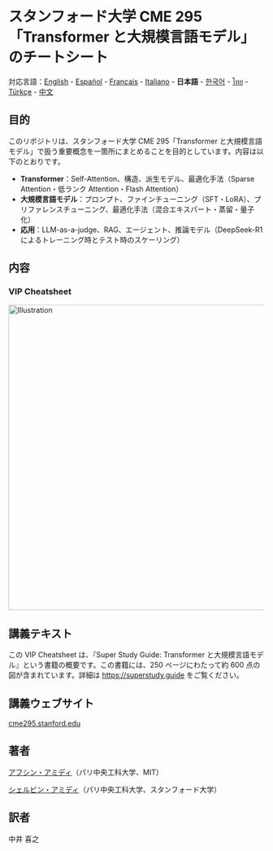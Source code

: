 # スタンフォード大学 CME 295「Transformer と大規模言語モデル」のチートシート
対応言語：[English](https://github.com/afshinea/stanford-cme-295-transformers-large-language-models/tree/main/en) - [Español](https://github.com/afshinea/stanford-cme-295-transformers-large-language-models/tree/main/es) - [Français](https://github.com/afshinea/stanford-cme-295-transformers-large-language-models/tree/main/fr) - [Italiano](https://github.com/afshinea/stanford-cme-295-transformers-large-language-models/tree/main/it) - **日本語** - [한국어](https://github.com/afshinea/stanford-cme-295-transformers-large-language-models/tree/main/ko) - [ไทย](https://github.com/afshinea/stanford-cme-295-transformers-large-language-models/tree/main/th) - [Türkçe](https://github.com/afshinea/stanford-cme-295-transformers-large-language-models/tree/main/tr) - [中文](https://github.com/afshinea/stanford-cme-295-transformers-large-language-models/tree/main/zh)

## 目的
このリポジトリは、スタンフォード大学 CME 295「Transformer と大規模言語モデル」で扱う重要概念を一箇所にまとめることを目的としています。内容は以下のとおりです。
- **Transformer**：Self-Attention、構造、派生モデル、最適化手法（Sparse Attention・低ランク Attention・Flash Attention）
- **大規模言語モデル**：プロンプト、ファインチューニング（SFT・LoRA）、プリファレンスチューニング、最適化手法（混合エキスパート・蒸留・量子化）
- **応用**：LLM-as-a-judge、RAG、エージェント、推論モデル（DeepSeek-R1 によるトレーニング時とテスト時のスケーリング）

## 内容
### VIP Cheatsheet
<a href="https://github.com/afshinea/stanford-cme-295-transformers-large-language-models/blob/main/ja/cheatsheet-transformers-large-language-models.pdf"><img src="https://cme295.stanford.edu/cheatsheet-ja.png" alt="Illustration" width="600px"/></a>

## 講義テキスト
この VIP Cheatsheet は、『Super Study Guide: Transformer と大規模言語モデル』という書籍の概要です。この書籍には、250 ページにわたって約 600 点の図が含まれています。詳細は https://superstudy.guide をご覧ください。

## 講義ウェブサイト
[cme295.stanford.edu](https://cme295.stanford.edu/)

## 著者
[アフシン・アミディ](https://www.linkedin.com/in/afshineamidi/)（パリ中央工科大学、MIT）

[シェルビン・アミディ](https://www.linkedin.com/in/shervineamidi/)（パリ中央工科大学、スタンフォード大学）

## 訳者
中井 喜之
